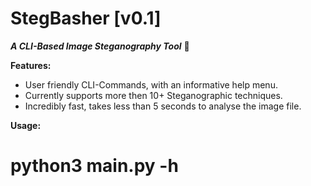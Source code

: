 # StegBasher [v0.1]
***A CLI-Based Image Steganography Tool*** **🚀**

**Features:**
* User friendly CLI-Commands, with an informative help menu.
* Currently supports more then 10+ Steganographic techniques.
* Incredibly fast, takes less than 5 seconds to analyse the image file.

**Usage:**

# python3 main.py -h 
